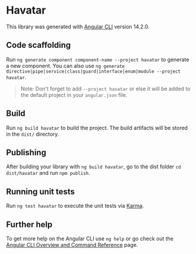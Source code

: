 # Havatar

This library was generated with [Angular CLI](https://github.com/angular/angular-cli) version 14.2.0.

## Code scaffolding

Run `ng generate component component-name --project havatar` to generate a new component. You can also use `ng generate directive|pipe|service|class|guard|interface|enum|module --project havatar`.
> Note: Don't forget to add `--project havatar` or else it will be added to the default project in your `angular.json` file. 

## Build

Run `ng build havatar` to build the project. The build artifacts will be stored in the `dist/` directory.

## Publishing

After building your library with `ng build havatar`, go to the dist folder `cd dist/havatar` and run `npm publish`.

## Running unit tests

Run `ng test havatar` to execute the unit tests via [Karma](https://karma-runner.github.io).

## Further help

To get more help on the Angular CLI use `ng help` or go check out the [Angular CLI Overview and Command Reference](https://angular.io/cli) page.
